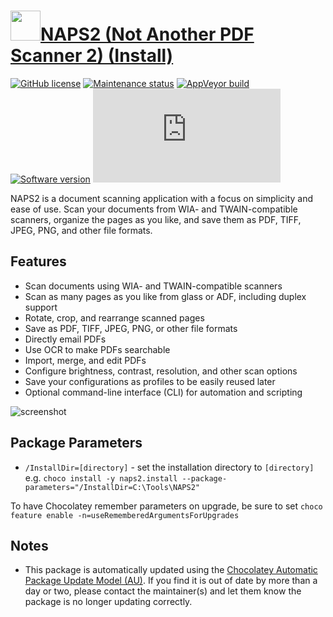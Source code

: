 # [<img src="https://cdn.jsdelivr.net/gh/dgalbraith/chocolatey-packages@c809e86a58e0c324229204801a3ebecd82edbfa7/icons/naps2.png" width="48" height="48" />NAPS2 (Not Another PDF Scanner 2) (Install)](https://chocolatey.org/packages/naps2.install)

[![GitHub license](https://img.shields.io/badge/License-GPLv2-blue.svg)](https://github.com/cyanfish/naps2/blob/master/LICENSE)
[![Maintenance status](https://img.shields.io/badge/maintained%3F-yes-green.svg)](https://gitHub.com/dgalbraith/chocolatey-packages/graphs/commit-activity)
[![AppVeyor build](https://img.shields.io/appveyor/ci/dgalbraith/chocolatey-packages)](https://ci.appveyor.com/project/dgalbraith/chocolatey-packages)
[![Software version](https://img.shields.io/badge/Source-v7.1.0-blue)](https://github.com/cyanfish/naps2/releases/tag/v7.1.0)
[![Chocolatey package version](https://img.shields.io/chocolatey/v/naps2.install?label=Chocolatey)](https://chocolatey.org/packages/naps2.install)

NAPS2 is a document scanning application with a focus on simplicity and ease of use. Scan your documents from WIA- and
TWAIN-compatible scanners, organize the pages as you like, and save them as PDF, TIFF, JPEG, PNG, and other file
formats.

## Features

* Scan documents using WIA- and TWAIN-compatible scanners
* Scan as many pages as you like from glass or ADF, including duplex support
* Rotate, crop, and rearrange scanned pages
* Save as PDF, TIFF, JPEG, PNG, or other file formats
* Directly email PDFs
* Use OCR to make PDFs searchable
* Import, merge, and edit PDFs
* Configure brightness, contrast, resolution, and other scan options
* Save your configurations as profiles to be easily reused later
* Optional command-line interface (CLI) for automation and scripting

![screenshot](https://cdn.jsdelivr.net/gh/dgalbraith/chocolatey-packages@c809e86a58e0c324229204801a3ebecd82edbfa7/automatic/naps2/screenshot.png)

## Package Parameters

* `/InstallDir=[directory]` - set the installation directory to `[directory]`
  e.g. `choco install -y naps2.install --package-parameters="/InstallDir=C:\Tools\NAPS2"`

To have Chocolatey remember parameters on upgrade, be sure to set `choco feature enable -n=useRememberedArgumentsForUpgrades`

## Notes

* This package is automatically updated using the [Chocolatey Automatic Package Update Model (AU)](https://github.com/majkinetor/au/blob/master/README.md).
If you find it is out of date by more than a day or two, please contact the maintainer(s) and let them know the package is no longer updating correctly.
